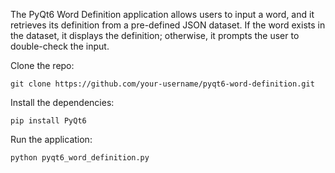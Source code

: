 The PyQt6 Word Definition application allows users to input a word, and it retrieves its definition from a pre-defined JSON dataset. If the word exists in the dataset, it displays the definition; otherwise, it prompts the user to double-check the input.

Clone the repo:

``git clone https://github.com/your-username/pyqt6-word-definition.git``

Install the dependencies:

``pip install PyQt6``

Run the application:

``python pyqt6_word_definition.py``
